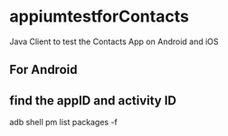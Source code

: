 # appiumtestforContacts

Java Client to test the Contacts App on Android and iOS

## For Android 
## find the appID and activity ID

adb shell pm list packages  -f


